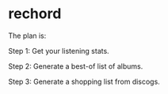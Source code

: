 # rechord

The plan is:

Step 1: Get your listening stats.

Step 2: Generate a best-of list of albums.

Step 3: Generate a shopping list from discogs.
